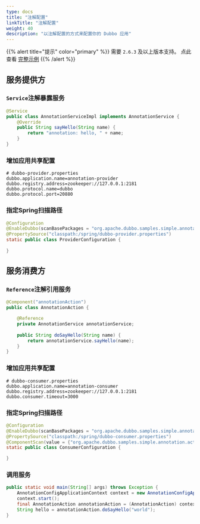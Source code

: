 ```yaml
---
type: docs
title: "注解配置"
linkTitle: "注解配置"
weight: 40
description: "以注解配置的方式来配置你的 Dubbo 应用"
---
```


{{% alert title="提示" color="primary" %}}
需要 `2.6.3` 及以上版本支持。 点此查看 [完整示例](https://github.com/apache/dubbo-samples/tree/master/dubbo-samples-annotation)
{{% /alert %}}


## 服务提供方

### `Service`注解暴露服务

```java
@Service
public class AnnotationServiceImpl implements AnnotationService {
    @Override
    public String sayHello(String name) {
        return "annotation: hello, " + name;
    }
}
```

### 增加应用共享配置

```properties
# dubbo-provider.properties
dubbo.application.name=annotation-provider
dubbo.registry.address=zookeeper://127.0.0.1:2181
dubbo.protocol.name=dubbo
dubbo.protocol.port=20880
```

### 指定Spring扫描路径

```java
@Configuration
@EnableDubbo(scanBasePackages = "org.apache.dubbo.samples.simple.annotation.impl")
@PropertySource("classpath:/spring/dubbo-provider.properties")
static public class ProviderConfiguration {
       
}
```

## 服务消费方

### `Reference`注解引用服务

```java
@Component("annotationAction")
public class AnnotationAction {

    @Reference
    private AnnotationService annotationService;
    
    public String doSayHello(String name) {
        return annotationService.sayHello(name);
    }
}

```

### 增加应用共享配置

```properties
# dubbo-consumer.properties
dubbo.application.name=annotation-consumer
dubbo.registry.address=zookeeper://127.0.0.1:2181
dubbo.consumer.timeout=3000
```

### 指定Spring扫描路径

```java
@Configuration
@EnableDubbo(scanBasePackages = "org.apache.dubbo.samples.simple.annotation.action")
@PropertySource("classpath:/spring/dubbo-consumer.properties")
@ComponentScan(value = {"org.apache.dubbo.samples.simple.annotation.action"})
static public class ConsumerConfiguration {

}
```

### 调用服务

```java
public static void main(String[] args) throws Exception {
    AnnotationConfigApplicationContext context = new AnnotationConfigApplicationContext(ConsumerConfiguration.class);
    context.start();
    final AnnotationAction annotationAction = (AnnotationAction) context.getBean("annotationAction");
    String hello = annotationAction.doSayHello("world");
}
```
